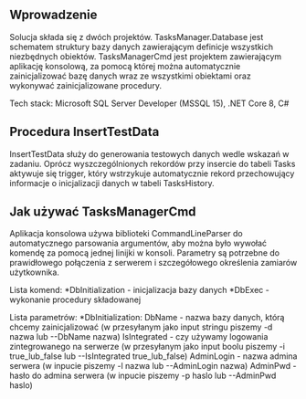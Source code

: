 ## Wprowadzenie
  Solucja składa się z dwóch projektów. TasksManager.Database jest schematem struktury bazy danych zawierającym definicje wszystkich niezbędnych obiektów.
TasksManagerCmd jest projektem zawierającym aplikację konsolową, za pomocą której można automatycznie zainicjalizować bazę danych wraz ze wszystkimi obiektami
oraz wykonywać zainicjalizowane procedury.

Tech stack: Microsoft SQL Server Developer (MSSQL 15), .NET Core 8, C#

## Procedura InsertTestData
  InsertTestData służy do generowania testowych danych wedle wskazań w zadaniu. Oprócz wyszczególnionych rekordów przy insercie do tabeli Tasks
aktywuje się trigger, który wstrzykuje automatycznie rekord przechowujący informacje o inicjalizacji danych w tabeli TasksHistory.

## Jak używać TasksManagerCmd
  Aplikacja konsolowa używa biblioteki CommandLineParser do automatycznego parsowania argumentów, aby można było wywołać komendę za pomocą 
jednej linijki w konsoli. Parametry są potrzebne do prawidłowego połączenia z serwerem i szczegółowego określenia zamiarów użytkownika.

Lista komend:
*DbInitialization - inicjalizacja bazy danych
*DbExec - wykonanie procedury składowanej

Lista parametrów:
*DbInitialization:
  DbName - nazwa bazy danych, którą chcemy zainicjalizować (w przesyłanym jako input stringu piszemy -d nazwa lub --DbName nazwa)
  IsIntegrated - czy używamy logowania zintegrowanego na serwerze (w przesyłanym jako input boolu piszemy -i true_lub_false lub --IsIntegrated true_lub_false)
  AdminLogin - nazwa admina serwera (w inpucie piszemy -l nazwa lub --AdminLogin nazwa)
  AdminPwd - hasło do admina serwera (w inpucie piszemy -p haslo lub --AdminPwd haslo)
